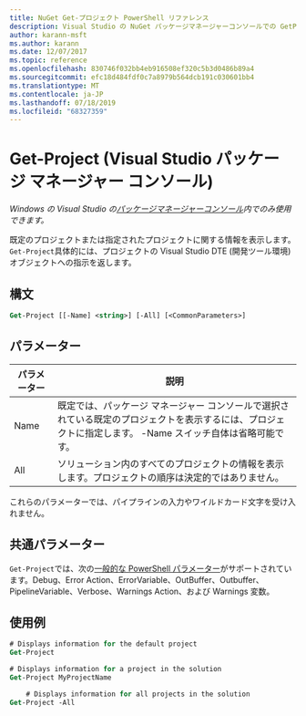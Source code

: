 ```yaml
---
title: NuGet Get-プロジェクト PowerShell リファレンス
description: Visual Studio の NuGet パッケージマネージャーコンソールでの GetProject PowerShell コマンドのリファレンス。
author: karann-msft
ms.author: karann
ms.date: 12/07/2017
ms.topic: reference
ms.openlocfilehash: 830746f032bb4eb916508ef320c5b3d0486b89a4
ms.sourcegitcommit: efc18d484fdf0c7a8979b564dcb191c030601bb4
ms.translationtype: MT
ms.contentlocale: ja-JP
ms.lasthandoff: 07/18/2019
ms.locfileid: "68327359"
---
```

# <a name="get-project-package-manager-console-in-visual-studio"></a>Get-Project (Visual Studio パッケージ マネージャー コンソール)

*Windows の Visual Studio の[パッケージマネージャーコンソール](../../consume-packages/install-use-packages-powershell.md)内でのみ使用できます。*

既定のプロジェクトまたは指定されたプロジェクトに関する情報を表示します。 `Get-Project`具体的には、プロジェクトの Visual Studio DTE (開発ツール環境) オブジェクトへの指示を返します。

## <a name="syntax"></a>構文

```ps
Get-Project [[-Name] <string>] [-All] [<CommonParameters>]
```

## <a name="parameters"></a>パラメーター

| パラメーター | 説明 |
| --- | --- |
| Name | 既定では、パッケージ マネージャー コンソールで選択されている既定のプロジェクトを表示するには、プロジェクトに指定します。 -Name スイッチ自体は省略可能です。 |
| All | ソリューション内のすべてのプロジェクトの情報を表示します。プロジェクトの順序は決定的ではありません。 |

これらのパラメーターでは、パイプラインの入力やワイルドカード文字を受け入れません。

## <a name="common-parameters"></a>共通パラメーター

`Get-Project`では、次の[一般的な PowerShell パラメーター](http://go.microsoft.com/fwlink/?LinkID=113216)がサポートされています。Debug、Error Action、ErrorVariable、OutBuffer、Outbuffer、PipelineVariable、Verbose、Warnings Action、および Warnings 変数。

## <a name="examples"></a>使用例

```ps
# Displays information for the default project
Get-Project

# Displays information for a project in the solution
Get-Project MyProjectName

    # Displays information for all projects in the solution
Get-Project -All
```